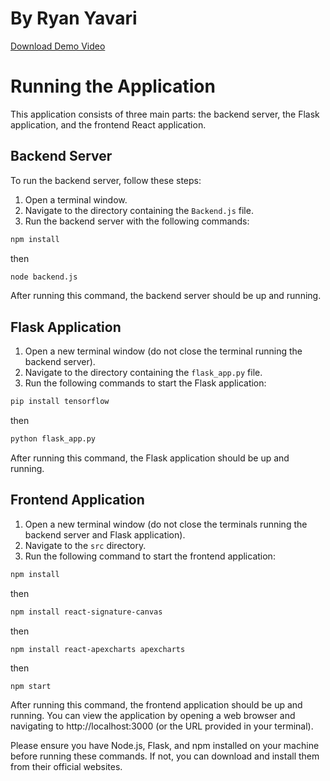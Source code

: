 # By Ryan Yavari


[Download Demo Video](demo/DigitDetector%20Demo.mp4)




# Running the Application

This application consists of three main parts: the backend server, the Flask application, and the frontend React application.

## Backend Server

To run the backend server, follow these steps:

1. Open a terminal window.
2. Navigate to the directory containing the `Backend.js` file.
4. Run the backend server with the following commands:
```bash
npm install
```
then
```bash
node backend.js
```

After running this command, the backend server should be up and running.

## Flask Application

1. Open a new terminal window (do not close the terminal running the backend server).
2. Navigate to the directory containing the `flask_app.py` file.
3. Run the following commands to start the Flask application:
```bash
pip install tensorflow
```
then
```bash
python flask_app.py
```

After running this command, the Flask application should be up and running.

## Frontend Application

1. Open a new terminal window (do not close the terminals running the backend server and Flask application).
2. Navigate to the `src` directory.
3. Run the following command to start the frontend application:
```bash
npm install
```
then
```bash
npm install react-signature-canvas
```
then
```
npm install react-apexcharts apexcharts
```
then
```bash
npm start
```

After running this command, the frontend application should be up and running. You can view the application by opening a web browser and navigating to http://localhost:3000 (or the URL provided in your terminal).

Please ensure you have Node.js, Flask, and npm installed on your machine before running these commands. If not, you can download and install them from their official websites.
